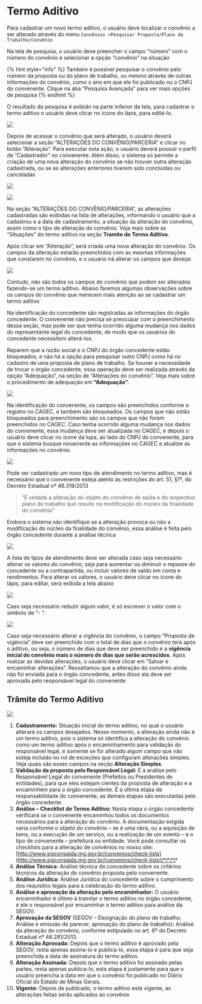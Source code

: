 # Termo Aditivo

Para cadastrar um novo termo aditivo, o usuário deve localizar o convênio a ser alterado através do menu `Convênios >Pesquisar Proposta/Plano de Trabalho/Convênio`

Na tela de pesquisa, o usuário deve preencher o campo “número” com o número do convênio e selecionar a opção “convênio” na situação

{% hint style="info" %}
Também é possível pesquisar o convênio pelo número da proposta ou do plano de trabalho, ou mesmo através de outras informações do convênio, como o ano em que ele foi publicado ou o CNPJ do convenente. Clique na aba “Pesquisa Avançada” para ver mais opções de pesquisa
{% endhint %}

O resultado da pesquisa é exibido na parte inferior da tela, para cadastrar o termo aditivo o usuário deve clicar no ícone do lápis, para editá-lo.

![](../../../.gitbook/assets/image%20%28117%29.png)

Depois de acessar o convênio que será alterado, o usuário deverá selecionar a seção “ALTERAÇÕES DO CONVÊNIO/PARCERIA” e clicar no botão “Alteração”. Para executar esta ação, o usuário deverá possuir o perfil de “Cadastrador” no convenente. Além disso, o sistema só permite a criação de uma nova alteração do convênio se não houver outra alteração cadastrada, ou se as alterações anteriores tiverem sido concluídas ou canceladas

![](../../../.gitbook/assets/image%20%2827%29.png)

![](../../../.gitbook/assets/image%20%28143%29.png)

Na seção “ALTERAÇÕES DO CONVÊNIO/PARCERIA”, as alterações cadastradas são exibidas na lista de alterações, informando o usuário que a cadastrou e a data de cadastramento, a situação da alteração do convênio, assim como o tipo de alteração do convênio. Veja mais sobre as “Situações” do termo aditivo na seção **Tramite do Termo Aditivo**. 

Após clicar em “Alteração”, será criada uma nova alteração do convênio. Os campos da alteração estarão preenchidos com as mesmas informações que constarem no convênio, e o usuário irá alterar os campos que desejar.

![](../../../.gitbook/assets/image%20%28131%29.png)

Contudo, não são todos os campos do convênio que podem ser alterados fazendo-se um termo aditivo. Abaixo faremos algumas observações sobre os campos do convênio que merecem mais atenção ao se cadastrar um termo aditivo

Na identificação do concedente são registradas as informações do órgão concedente. O convenente não precisa se preocupar com o preenchimento dessa seção, mas pode ser que tenha ocorrido alguma mudança nos dados do representante legal do concedente, de modo que os usuários do concedente necessitem alterá-los.

Reparem que a razão social e o CNPJ do órgão concedente estão bloqueados, e não há a opção para pesquisar outro CNPJ como há no cadastro de uma proposta de plano de trabalho. Se houver a necessidade de trocar o órgão concedente, essa operação deve ser realizada através da opção “Adequação”, na seção de “Alterações do convênio”. Veja mais sobre o procedimento de adequação em **“Adequação”.**

![](../../../.gitbook/assets/image%20%28140%29%20%281%29.png)

Na identificação do convenente, os campos são preenchidos conforme o registro no CAGEC, e também são bloqueados. Os campos que não estão bloqueados para preenchimento são os campos que não foram preenchidos no CAGEC. Caso tenha ocorrido alguma mudança nos dados do convenente, essa mudança deve ser atualizada no CAGEC, e depois o usuário deve clicar no ícone da lupa, ao lado do CNPJ do convenente, para que o sistema busque novamente as informações no CAGEC e atualize as informações no convênio.

![](../../../.gitbook/assets/image%20%28130%29.png)

Pode ser cadastrado um novo tipo de atendimento no termo aditivo, mas é necessário que o convenente esteja atento às restrições do art. 51, §1º, do Decreto Estadual nº 46.319/2013

> “É vedada a alteração do objeto do convênio de saída e do respectivo plano de trabalho que resulte na modificação do núcleo da finalidade do convênio”

Embora o sistema não identifique se a alteração provoca ou não a modificação do núcleo da finalidade do convênio, essa análise é feita pelo órgão concedente durante a análise técnica

![](../../../.gitbook/assets/image%20%2856%29%20%281%29.png)

A lista de tipos de atendimento deve ser alterada caso seja necessário alterar os valores do convênio, seja para aumentar ou diminuir o repasse do concedente ou a contrapartida, ou incluir valores de saldo em conta e rendimentos. Para alterar os valores, o usuário deve clicar no ícone do lápis, para editar, será exibida a tela abaixo

![](../../../.gitbook/assets/image%20%2851%29.png)

Caso seja necessário reduzir algum valor, é só escrever o valor com o símbolo de “- “.

![](../../../.gitbook/assets/image%20%2817%29%20%281%29.png)

Caso seja necessário alterar a vigência do convênio, o campo “Proposta de vigência” deve ser preenchido com o total de dias que o convênio terá após o aditivo, ou seja, o número de dias que deve ser preenchido é a **vigência inicial do convênio mais o número de dias que serão acrescidos**. Após realizar as devidas alterações, o usuário deve clicar em “Salvar e encaminhar alterações”. Ressaltamos que a alteração do convênio ainda não foi enviada para o órgão concedente, antes disso ela deve ser aprovada pelo responsável legal do convenente

## Trâmite do Termo Aditivo

![](../../../.gitbook/assets/image%20%28118%29.png)

1.  **Cadastramento:** Situação inicial do termo aditivo, no qual o usuário alterará os campos desejados. Nesse momento, a alteração ainda não é um termo aditivo, pois o sistema só identifica a alteração do convênio como um termo aditivo após o encaminhamento para validação do responsável legal, e somente se for alterado algum campo que não esteja incluído no rol de exceções que configuram alterações simples. Veja quais são esses campos na seção **Alteração Simples**.
2. **Validação da proposta pelo Responsável Legal:** É a análise pelo Responsável Legal do convenente \(Prefeitos ou Presidentes de entidades\), para que eles estejam cientes da proposta de alteração e a encaminhem para o órgão concedente. É a última etapa de responsabilidade do convenente, as demais etapas são executadas pelo órgão concedente.
3. **Análise – Checklist de Termo Aditivo:** Nesta etapa o órgão concedente verificará se o convenente encaminhou todos os documentos necessários para a alteração do convênio. A documentação exigida varia conforme o objeto do convênio – se é uma obra, ou a aquisição de bens, ou a execução de um serviço, ou a realização de um evento – e o tipo de convenente – prefeitura ou entidade. Você pode consultar os checklists para a alteração de convênios no nosso site: [http://www.sigconsaida.mg.gov.br/convenios/check-lists](http://www.sigconsaida.mg.gov.br/convenios/check-lists)\*\*\*\*
4. **Análise Técnica:** Análise técnica do concedente sobre os critérios técnicos da alteração do convênio proposta pelo convenente.
5. **Análise Jurídica:** Análise Jurídica do concedente sobre o cumprimento dos requisitos legais para a celebração do termo aditivo.
6. **Análise e aprovação da alteração pelo encaminhador:** O usuário encaminhador é último à tramitar o termo aditivo no órgão concedente, é ele o responsável por encaminhar o termo aditivo para análise da SEGOV.
7. **Aprovação da SEGOV** \(SEGOV – Designação do plano de trabalho, Análise e emissão de parecer, aprovação do plano de trabalho\)**:** Análise da alteração do convênio, conforme estipulado no art. 6º do Decreto Estadual nº 46.281/2013.
8. **Alteração Aprovada:** Depois que o termo aditivo é aprovado pela SEGOV, resta apenas assina-lo e publica-lo, essa etapa é para que seja preenchida a data de assinatura do termo aditivo.
9. **Alteração Assinada:** Depois que o termo aditivo foi assinado pelas partes, resta apenas publica-lo, esta etapa é justamente para que o usuário preencha a data em que o convênio foi publicado no Diário Oficial do Estado de Minas Gerais. 
10. **Vigente:** Depois de publicado, o termo aditivo está vigente, as alterações feitas serão aplicados ao convênio

